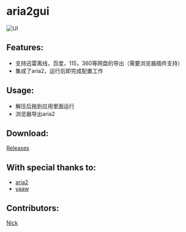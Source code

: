 aria2gui
===========

![UI](http://i.imgur.com/Jq8Ttyc.png)

## Features:

- 支持迅雷离线，百度，115，360等网盘的导出（需要浏览器插件支持）
- 集成了aria2，运行后即完成配置工作

## Usage:

- 解压后拖到应用里面运行
- 浏览器导出aria2

## Download:

 [Releases](https://github.com/yangshun1029/aria2gui/releases)

## With special thanks to:  

 - [aria2](http://aria2.sourceforge.net/)
 - [yaaw](https://github.com/binux/yaaw)


## Contributors:  

 [Nick](https://github.com/yangshun1029)



